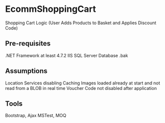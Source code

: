 # EcommShoppingCart
Shopping Cart Logic (User Adds Products to Basket and Applies Discount Code)

## Pre-requisites
.NET Framework at least 4.7.2
IIS
SQL Server
Database .bak 

## Assumptions
Location Services disabling
Caching 
Images loaded already at start and not read from a BLOB in real time
Voucher Code not disabled after application

## Tools
Bootstrap, Ajax
MSTest, MOQ
